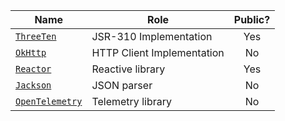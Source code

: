 | Name              | Role                          | Public? |
|-------------------|-------------------------------|:-------:|
| [`ThreeTen`]      | JSR-310 Implementation        | Yes     |
| [`OkHttp`]        | HTTP Client Implementation    | No      |
| [`Reactor`]       | Reactive library              | Yes     |
| [`Jackson`]       | JSON parser                   | No      |
| [`OpenTelemetry`] | Telemetry library             | No      |

[`ThreeTen`]: https://www.threeten.org/threetenbp/
[`OkHttp`]: https://square.github.io/okhttp/
[`Reactor`]: https://projectreactor.io
[`Jackson`]: https://github.com/FasterXML/jackson
[`OpenTelemetry`]: https://opentelemetry.io/
